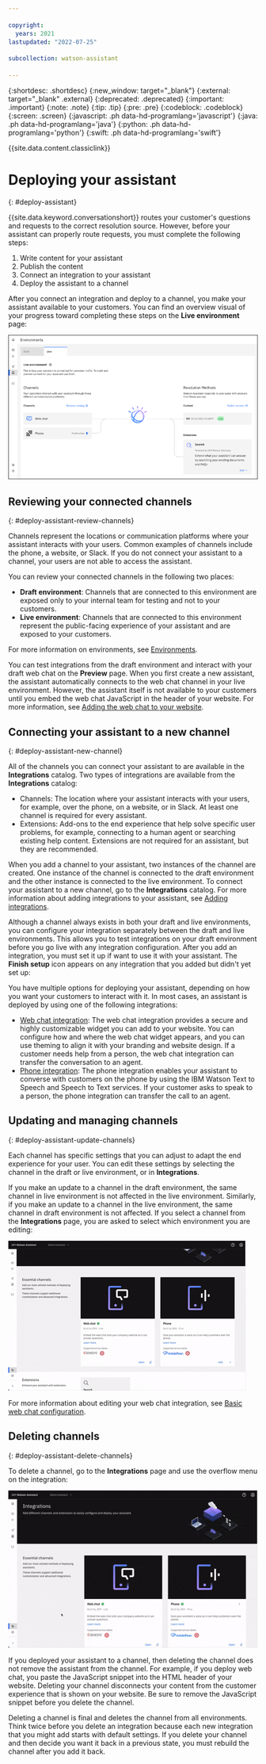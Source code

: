 ```yaml
---

copyright:
  years: 2021
lastupdated: "2022-07-25"

subcollection: watson-assistant

---
```


{:shortdesc: .shortdesc}
{:new_window: target="_blank"}
{:external: target="_blank" .external}
{:deprecated: .deprecated}
{:important: .important}
{:note: .note}
{:tip: .tip}
{:pre: .pre}
{:codeblock: .codeblock}
{:screen: .screen}
{:javascript: .ph data-hd-programlang='javascript'}
{:java: .ph data-hd-programlang='java'}
{:python: .ph data-hd-programlang='python'}
{:swift: .ph data-hd-programlang='swift'}

{{site.data.content.classiclink}}

# Deploying your assistant
{: #deploy-assistant}

{{site.data.keyword.conversationshort}} routes your customer's questions and requests to the correct resolution source. However, before your assistant can properly route requests, you must complete the following steps:

1. Write content for your assistant
1. Publish the content
1. Connect an integration to your assistant
1. Deploy the assistant to a channel

After you connect an integration and deploy to a channel, you make your assistant available to your customers. You can find an overview visual of your progress toward completing these steps on the **Live environment** page:

![Image of the Live environment page](images/live-environment-page.png)

## Reviewing your connected channels
{: #deploy-assistant-review-channels}

Channels represent the locations or communication platforms where your assistant interacts with your users. Common examples of channels include the phone, a website, or Slack. If you do not connect your assistant to a channel, your users are not able to access the assistant.

You can review your connected channels in the following two places:

- **Draft environment**: Channels that are connected to this environment are exposed only to your internal team for testing and not to your customers.
- **Live environment**: Channels that are connected to this environment represent the public-facing experience of your assistant and are exposed to your customers.

For more information on environments, see [Environments](https://cloud.ibm.com/docs/watson-assistant?topic=watson-assistant-publish-overview#environments).

You can test integrations from the draft environment and interact with your draft web chat on the **Preview** page. When you first create a new assistant, the assistant automatically connects to the web chat channel in your live environment. However, the assistant itself is not available to your customers until you embed the web chat JavaScript in the header of your website. For more information, see [Adding the web chat to your website](/docs/watson-assistant?topic=watson-assistant-deploy-web-chat).

## Connecting your assistant to a new channel
{: #deploy-assistant-new-channel}

All of the channels you can connect your assistant to are available in the **Integrations** catalog. Two types of integrations are available from the **Integrations** catalog:

- Channels: The location where your assistant interacts with your users, for example, over the phone, on a website, or in Slack. At least one channel is required for every assistant.
- Extensions: Add-ons to the end experience that help solve specific user problems, for example, connecting to a human agent or searching existing help content. Extensions are not required for an assistant, but they are recommended.

When you add a channel to your assistant, two instances of the channel are created. One instance of the channel is connected to the draft environment and the other instance is connected to the live environment. To connect your assistant to a new channel, go to the **Integrations** catalog. For more information about adding integrations to your assistant, see [Adding integrations](/docs/watson-assistant?topic=watson-assistant-deploy-integration-add).

Although a channel always exists in both your draft and live environments, you can configure your integration separately between the draft and live environments. This allows you to test integrations on your draft environment before you go live with any integration configuration. After you add an integration, you must set it up if want to use it with your assistant. The **Finish setup** icon appears on any integration that you added but didn't yet set up:

You have multiple options for deploying your assistant, depending on how you want your customers to interact with it. In most cases, an assistant is deployed by using one of the following integrations:

- [Web chat integration](/docs/watson-assistant?topic=watson-assistant-deploy-web-chat): The web chat integration provides a secure and highly customizable widget you can add to your website. You can configure how and where the web chat widget appears, and you can use theming to align it with your branding and website design. If a customer needs help from a person, the web chat integration can transfer the conversation to an agent.
- [Phone integration](/docs/watson-assistant?topic=watson-assistant-deploy-phone): The phone integration enables your assistant to converse with customers on the phone by using the IBM Watson Text to Speech and Speech to Text services. If your customer asks to speak to a person, the phone integration can transfer the call to an agent.

## Updating and managing channels
{: #deploy-assistant-update-channels}

Each channel has specific settings that you can adjust to adapt the end experience for your user. You can edit these settings by selecting the channel in the draft or live environment, or in **Integrations**.

If you make an update to a channel in the draft environment, the same channel in live environment is not affected in the live environment. Similarly, if you make an update to a channel in the live environment, the same channel in draft environment is not affected. If you select a channel from the **Integrations** page, you are asked to select which environment you are editing:

![GIF of the Integrations catalog](images/integrations-page.gif)

For more information about editing your web chat integration, see [Basic web chat configuration](/docs/watson-assistant?topic=watson-assistant-web-chat-basics).

## Deleting channels
{: #deploy-assistant-delete-channels}

To delete a channel, go to the **Integrations** page and use the overflow menu on the integration:

![GIF of how to delete a channel](images/delete-channel.gif)

If you deployed your assistant to a channel, then deleting the channel does not remove the assistant from the channel. For example, if you deploy web chat, you paste the JavaScript snippet into the HTML header of your website. Deleting your channel disconnects your content from the customer experience that is shown on your website. Be sure to remove the JavaScript snippet before you delete the channel.

Deleting a channel is final and deletes the channel from all environments. Think twice before you delete an integration because each new integration that you might add starts with default settings. If you delete your channel and then decide you want it back in a previous state, you must rebuild the channel after you add it back.
